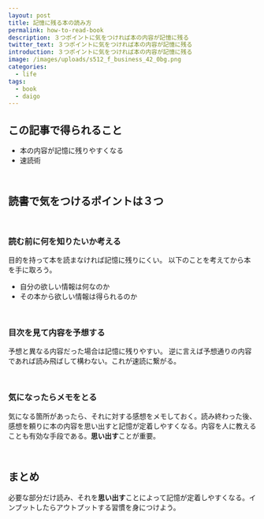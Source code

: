 ```yaml
---
layout: post
title: 記憶に残る本の読み方
permalink: how-to-read-book
description: ３つポイントに気をつければ本の内容が記憶に残る
twitter_text: ３つポイントに気をつければ本の内容が記憶に残る
introduction: ３つポイントに気をつければ本の内容が記憶に残る
image: /images/uploads/s512_f_business_42_0bg.png
categories:
  - life
tags:
  - book
  - daigo
---
```

## この記事で得られること

* 本の内容が記憶に残りやすくなる
* 速読術
```
  
```

## 読書で気をつけるポイントは３つ
```
  
```

### 読む前に何を知りたいか考える

目的を持って本を読まなければ記憶に残りにくい。
以下のことを考えてから本を手に取ろう。

* 自分の欲しい情報は何なのか
* その本から欲しい情報は得られるのか
```
  
```

### 目次を見て内容を予想する

予想と異なる内容だった場合は記憶に残りやすい。
逆に言えば予想通りの内容であれば読み飛ばして構わない。これが速読に繋がる。
```
  
```

### 気になったらメモをとる

気になる箇所があったら、それに対する感想をメモしておく。読み終わった後、感想を頼りに本の内容を思い出すと記憶が定着しやすくなる。内容を人に教えることも有効な手段である。**思い出す**ことが重要。
```
  
```

## まとめ

必要な部分だけ読み、それを**思い出す**ことによって記憶が定着しやすくなる。インプットしたらアウトプットする習慣を身につけよう。
